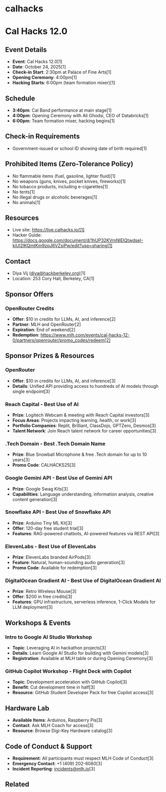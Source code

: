# calhacks

# Cal Hacks 12.0

## Event Details
- **Event**: Cal Hacks 12.0[1]
- **Date**: October 24, 2025[1]
- **Check-in Start**: 2:30pm at Palace of Fine Arts[1]
- **Opening Ceremony**: 4:00pm[1]
- **Hacking Starts**: 6:00pm (team formation mixer)[1]

## Schedule
- **3:40pm**: Cal Band performance at main stage[1]
- **4:00pm**: Opening Ceremony with Ali Ghodsi, CEO of Databricks[1]
- **6:00pm**: Team formation mixer, hacking begins[1]

## Check-in Requirements
- Government-issued or school ID showing date of birth required[1]

## Prohibited Items (Zero-Tolerance Policy)
- No flammable items (fuel, gasoline, lighter fluid)[1]
- No weapons (guns, knives, pocket knives, fireworks)[1]
- No tobacco products, including e-cigarettes[1]
- No tents[1]
- No illegal drugs or alcoholic beverages[1]
- No animals[1]

## Resources
- Live site: https://live.calhacks.io/[1]
- Hacker Guide: https://docs.google.com/document/d/1hUP32KVmNlEIQtwdseI-kiUl2lKQmtKm9zpJ6VZsiPw/edit?usp=sharing[1]

## Contact
- Diya Vij (diya@hackberkeley.org)[1]
- Location: 253 Cory Hall, Berkeley, CA[1]




## Sponsor Offers

### OpenRouter Credits
- **Offer**: $10 in credits for LLMs, AI, and inference[2]
- **Partner**: MLH and OpenRouter[2]
- **Expiration**: End of weekend[2]
- **Redemption**: https://www.mlh.com/events/cal-hacks-12-0/partners/openrouter/promo_codes/redeem[2]



## Sponsor Prizes & Resources

### OpenRouter
- **Offer**: $10 in credits for LLMs, AI, and inference[3]
- **Details**: Unified API providing access to hundreds of AI models through single endpoint[3]

### Reach Capital - Best Use of AI
- **Prize**: Logitech Webcam & meeting with Reach Capital investors[3]
- **Focus Areas**: Projects impacting learning, health, or work[3]
- **Portfolio Companies**: Replit, Brilliant, ClassDojo, GPTZero, Desmos[3]
- **Talent Network**: Join Reach talent network for career opportunities[3]

### .Tech Domain - Best .Tech Domain Name
- **Prize**: Blue Snowball Microphone & free .Tech domain for up to 10 years[3]
- **Promo Code**: CALHACKS25[3]

### Google Gemini API - Best Use of Gemini API
- **Prize**: Google Swag Kits[3]
- **Capabilities**: Language understanding, information analysis, creative content generation[3]

### Snowflake API - Best Use of Snowflake API
- **Prize**: Arduino Tiny ML Kit[3]
- **Offer**: 120-day free student trial[3]
- **Features**: RAG-powered chatbots, AI-powered features via REST API[3]

### ElevenLabs - Best Use of ElevenLabs
- **Prize**: ElevenLabs branded AirPods[3]
- **Feature**: Natural, human-sounding audio generation[3]
- **Promo Code**: Available for redemption[3]

### DigitalOcean Gradient AI - Best Use of DigitalOcean Gradient AI
- **Prize**: Retro Wireless Mouse[3]
- **Offer**: $200 in free credits[3]
- **Features**: GPU infrastructure, serverless inference, 1-Click Models for LLM deployment[3]

## Workshops & Events

### Intro to Google AI Studio Workshop
- **Topic**: Leveraging AI in hackathon projects[3]
- **Details**: Learn Google AI Studio for building with Gemini models[3]
- **Registration**: Available at MLH table or during Opening Ceremony[3]

### GitHub Copilot Workshop - Flight Deck with Copilot
- **Topic**: Development acceleration with GitHub Copilot[3]
- **Benefit**: Cut development time in half[3]
- **Resource**: GitHub Student Developer Pack for free Copilot access[3]

## Hardware Lab
- **Available Items**: Arduinos, Raspberry Pis[3]
- **Contact**: Ask MLH Coach for access[3]
- **Resource**: Browse Digi-Key Hardware catalog[3]

## Code of Conduct & Support
- **Requirement**: All participants must respect MLH Code of Conduct[3]
- **Emergency Contact**: +1 (409) 202-6060[3]
- **Incident Reporting**: incidents@mlh.io[3]

## Related

